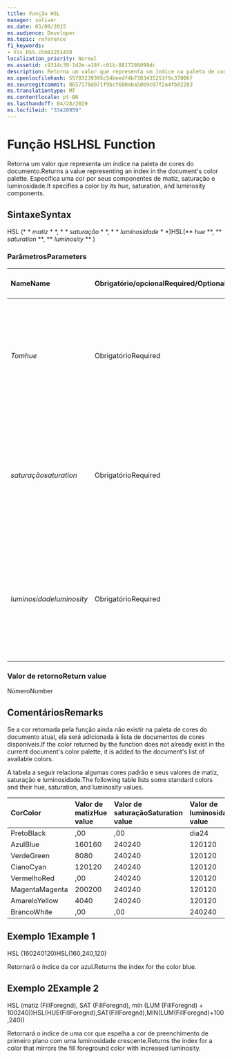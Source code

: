 ```yaml
---
title: Função HSL
manager: soliver
ms.date: 03/09/2015
ms.audience: Developer
ms.topic: reference
f1_keywords:
- Vis_DSS.chm82251438
localization_priority: Normal
ms.assetid: c9314c39-1d2e-a18f-c01b-8817286099dc
description: Retorna um valor que representa um índice na paleta de cores do documento. Especifica uma cor por seus componentes de matiz, saturação e luminosidade.
ms.openlocfilehash: 55703239395c54beedf4b7383435253f9c37006f
ms.sourcegitcommit: 8657170d071f9bcf680aba50b9c07f2a4fb82283
ms.translationtype: MT
ms.contentlocale: pt-BR
ms.lasthandoff: 04/28/2019
ms.locfileid: "33420959"
---
```

# <a name="hsl-function"></a><span data-ttu-id="54074-104">Função HSL</span><span class="sxs-lookup"><span data-stu-id="54074-104">HSL Function</span></span>

<span data-ttu-id="54074-105">Retorna um valor que representa um índice na paleta de cores do documento.</span><span class="sxs-lookup"><span data-stu-id="54074-105">Returns a value representing an index in the document's color palette.</span></span> <span data-ttu-id="54074-106">Especifica uma cor por seus componentes de matiz, saturação e luminosidade.</span><span class="sxs-lookup"><span data-stu-id="54074-106">It specifies a color by its hue, saturation, and luminosity components.</span></span>
  
## <a name="syntax"></a><span data-ttu-id="54074-107">Sintaxe</span><span class="sxs-lookup"><span data-stu-id="54074-107">Syntax</span></span>

<span data-ttu-id="54074-108">HSL (\* \* *matiz* \* \*, \* \* *saturação* \* \*, \* \* *luminosidade* \* \*)</span><span class="sxs-lookup"><span data-stu-id="54074-108">HSL(\*\* *hue* \*\*, \*\* *saturation* \*\*, \*\* *luminosity* \*\* )</span></span> 
  
### <a name="parameters"></a><span data-ttu-id="54074-109">Parâmetros</span><span class="sxs-lookup"><span data-stu-id="54074-109">Parameters</span></span>

|<span data-ttu-id="54074-110">**Name**</span><span class="sxs-lookup"><span data-stu-id="54074-110">**Name**</span></span>|<span data-ttu-id="54074-111">**Obrigatório/opcional**</span><span class="sxs-lookup"><span data-stu-id="54074-111">**Required/Optional**</span></span>|<span data-ttu-id="54074-112">**Tipo de dados**</span><span class="sxs-lookup"><span data-stu-id="54074-112">**Data Type**</span></span>|<span data-ttu-id="54074-113">**Descrição**</span><span class="sxs-lookup"><span data-stu-id="54074-113">**Description**</span></span>|
|:-----|:-----|:-----|:-----|
| <span data-ttu-id="54074-114">_Tom_</span><span class="sxs-lookup"><span data-stu-id="54074-114">_hue_</span></span> <br/> |<span data-ttu-id="54074-115">Obrigatório</span><span class="sxs-lookup"><span data-stu-id="54074-115">Required</span></span>  <br/> |<span data-ttu-id="54074-116">**Número**</span><span class="sxs-lookup"><span data-stu-id="54074-116">**Number**</span></span> <br/> |<span data-ttu-id="54074-117">A matiz da cor, expressa como um número entre 0 e 239, inclusive, ou uma expressão que é avaliada neste número.</span><span class="sxs-lookup"><span data-stu-id="54074-117">The color's hue, expressed as a number in the range 0 to 239, inclusive, or an expression that evaluates to such a number.</span></span>  <br/> |
| <span data-ttu-id="54074-118">_saturação_</span><span class="sxs-lookup"><span data-stu-id="54074-118">_saturation_</span></span> <br/> |<span data-ttu-id="54074-119">Obrigatório</span><span class="sxs-lookup"><span data-stu-id="54074-119">Required</span></span>  <br/> |<span data-ttu-id="54074-120">**Número**</span><span class="sxs-lookup"><span data-stu-id="54074-120">**Number**</span></span> <br/> |<span data-ttu-id="54074-121">A saturação da cor, expressa como um número entre 0 e 240, inclusive, ou uma expressão que é avaliada neste número.</span><span class="sxs-lookup"><span data-stu-id="54074-121">The color's saturation, expressed as a number in the range 0 to 240, inclusive, or an expression that evaluates to such a number.</span></span>  <br/> |
| <span data-ttu-id="54074-122">_luminosidade_</span><span class="sxs-lookup"><span data-stu-id="54074-122">_luminosity_</span></span> <br/> |<span data-ttu-id="54074-123">Obrigatório</span><span class="sxs-lookup"><span data-stu-id="54074-123">Required</span></span>  <br/> |<span data-ttu-id="54074-124">**Número**</span><span class="sxs-lookup"><span data-stu-id="54074-124">**Number**</span></span> <br/> | <span data-ttu-id="54074-125">A luminosidade da cor, expressa como um número entre 0 e 240, inclusive, ou uma expressão que é avaliada neste número.</span><span class="sxs-lookup"><span data-stu-id="54074-125">The color's luminosity, expressed as a number in the range 0 to 240, inclusive, or an expression that evaluates to such a number.</span></span>  <br/> |
   
### <a name="return-value"></a><span data-ttu-id="54074-126">Valor de retorno</span><span class="sxs-lookup"><span data-stu-id="54074-126">Return value</span></span>

<span data-ttu-id="54074-127">Número</span><span class="sxs-lookup"><span data-stu-id="54074-127">Number</span></span>
  
## <a name="remarks"></a><span data-ttu-id="54074-128">Comentários</span><span class="sxs-lookup"><span data-stu-id="54074-128">Remarks</span></span>

<span data-ttu-id="54074-129">Se a cor retornada pela função ainda não existir na paleta de cores do documento atual, ela será adicionada à lista de documentos de cores disponíveis.</span><span class="sxs-lookup"><span data-stu-id="54074-129">If the color returned by the function does not already exist in the current document's color palette, it is added to the document's list of available colors.</span></span> 
  
<span data-ttu-id="54074-130">A tabela a seguir relaciona algumas cores padrão e seus valores de matiz, saturação e luminosidade.</span><span class="sxs-lookup"><span data-stu-id="54074-130">The following table lists some standard colors and their hue, saturation, and luminosity values.</span></span> 
  
|<span data-ttu-id="54074-131">**Cor**</span><span class="sxs-lookup"><span data-stu-id="54074-131">**Color**</span></span>|<span data-ttu-id="54074-132">**Valor de matiz**</span><span class="sxs-lookup"><span data-stu-id="54074-132">**Hue value**</span></span>|<span data-ttu-id="54074-133">**Valor de saturação**</span><span class="sxs-lookup"><span data-stu-id="54074-133">**Saturation value**</span></span>|<span data-ttu-id="54074-134">**Valor de luminosidade**</span><span class="sxs-lookup"><span data-stu-id="54074-134">**Luminosity value**</span></span>|
|:-----|:-----|:-----|:-----|
|<span data-ttu-id="54074-135">Preto</span><span class="sxs-lookup"><span data-stu-id="54074-135">Black</span></span>  <br/> |<span data-ttu-id="54074-136">,0</span><span class="sxs-lookup"><span data-stu-id="54074-136">0</span></span>  <br/> |<span data-ttu-id="54074-137">,0</span><span class="sxs-lookup"><span data-stu-id="54074-137">0</span></span>  <br/> |<span data-ttu-id="54074-138">dia</span><span class="sxs-lookup"><span data-stu-id="54074-138">24</span></span>  <br/> |
|<span data-ttu-id="54074-139">Azul</span><span class="sxs-lookup"><span data-stu-id="54074-139">Blue</span></span>  <br/> |<span data-ttu-id="54074-140">160</span><span class="sxs-lookup"><span data-stu-id="54074-140">160</span></span>  <br/> |<span data-ttu-id="54074-141">240</span><span class="sxs-lookup"><span data-stu-id="54074-141">240</span></span>  <br/> |<span data-ttu-id="54074-142">120</span><span class="sxs-lookup"><span data-stu-id="54074-142">120</span></span>  <br/> |
|<span data-ttu-id="54074-143">Verde</span><span class="sxs-lookup"><span data-stu-id="54074-143">Green</span></span>  <br/> |<span data-ttu-id="54074-144">80</span><span class="sxs-lookup"><span data-stu-id="54074-144">80</span></span>  <br/> |<span data-ttu-id="54074-145">240</span><span class="sxs-lookup"><span data-stu-id="54074-145">240</span></span>  <br/> |<span data-ttu-id="54074-146">120</span><span class="sxs-lookup"><span data-stu-id="54074-146">120</span></span>  <br/> |
|<span data-ttu-id="54074-147">Ciano</span><span class="sxs-lookup"><span data-stu-id="54074-147">Cyan</span></span>  <br/> |<span data-ttu-id="54074-148">120</span><span class="sxs-lookup"><span data-stu-id="54074-148">120</span></span>  <br/> |<span data-ttu-id="54074-149">240</span><span class="sxs-lookup"><span data-stu-id="54074-149">240</span></span>  <br/> |<span data-ttu-id="54074-150">120</span><span class="sxs-lookup"><span data-stu-id="54074-150">120</span></span>  <br/> |
|<span data-ttu-id="54074-151">Vermelho</span><span class="sxs-lookup"><span data-stu-id="54074-151">Red</span></span>  <br/> |<span data-ttu-id="54074-152">,0</span><span class="sxs-lookup"><span data-stu-id="54074-152">0</span></span>  <br/> |<span data-ttu-id="54074-153">240</span><span class="sxs-lookup"><span data-stu-id="54074-153">240</span></span>  <br/> |<span data-ttu-id="54074-154">120</span><span class="sxs-lookup"><span data-stu-id="54074-154">120</span></span>  <br/> |
|<span data-ttu-id="54074-155">Magenta</span><span class="sxs-lookup"><span data-stu-id="54074-155">Magenta</span></span>  <br/> |<span data-ttu-id="54074-156">200</span><span class="sxs-lookup"><span data-stu-id="54074-156">200</span></span>  <br/> |<span data-ttu-id="54074-157">240</span><span class="sxs-lookup"><span data-stu-id="54074-157">240</span></span>  <br/> |<span data-ttu-id="54074-158">120</span><span class="sxs-lookup"><span data-stu-id="54074-158">120</span></span>  <br/> |
|<span data-ttu-id="54074-159">Amarelo</span><span class="sxs-lookup"><span data-stu-id="54074-159">Yellow</span></span>  <br/> |<span data-ttu-id="54074-160">40</span><span class="sxs-lookup"><span data-stu-id="54074-160">40</span></span>  <br/> |<span data-ttu-id="54074-161">240</span><span class="sxs-lookup"><span data-stu-id="54074-161">240</span></span>  <br/> |<span data-ttu-id="54074-162">120</span><span class="sxs-lookup"><span data-stu-id="54074-162">120</span></span>  <br/> |
|<span data-ttu-id="54074-163">Branco</span><span class="sxs-lookup"><span data-stu-id="54074-163">White</span></span>  <br/> |<span data-ttu-id="54074-164">,0</span><span class="sxs-lookup"><span data-stu-id="54074-164">0</span></span>  <br/> |<span data-ttu-id="54074-165">,0</span><span class="sxs-lookup"><span data-stu-id="54074-165">0</span></span>  <br/> |<span data-ttu-id="54074-166">240</span><span class="sxs-lookup"><span data-stu-id="54074-166">240</span></span>  <br/> |
   
## <a name="example-1"></a><span data-ttu-id="54074-167">Exemplo 1</span><span class="sxs-lookup"><span data-stu-id="54074-167">Example 1</span></span>

<span data-ttu-id="54074-168">HSL (160240120)</span><span class="sxs-lookup"><span data-stu-id="54074-168">HSL(160,240,120)</span></span>
  
<span data-ttu-id="54074-169">Retornará o índice da cor azul.</span><span class="sxs-lookup"><span data-stu-id="54074-169">Returns the index for the color blue.</span></span>
  
## <a name="example-2"></a><span data-ttu-id="54074-170">Exemplo 2</span><span class="sxs-lookup"><span data-stu-id="54074-170">Example 2</span></span>

<span data-ttu-id="54074-171">HSL (matiz (FillForegnd), SAT (FillForegnd), mín (LUM (FillForegnd) + 100240))</span><span class="sxs-lookup"><span data-stu-id="54074-171">HSL(HUE(FillForegnd),SAT(FillForegnd),MIN(LUM(FillForegnd)+100,240))</span></span>
  
<span data-ttu-id="54074-172">Retornará o índice de uma cor que espelha a cor de preenchimento de primeiro plano com uma luminosidade crescente.</span><span class="sxs-lookup"><span data-stu-id="54074-172">Returns the index for a color that mirrors the fill foreground color with increased luminosity.</span></span>
  

